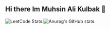 ## Hi there  Im Muhsin Ali Kulbak 👋
![LeetCode Stats](https://leetcard.jacoblin.cool/Django42?theme=unicorn&font=Radley)
![Anurag's GitHub stats](https://github-readme-stats.vercel.app/api?username=muhsinalikulbak&show_icons=true&theme=transparent)
